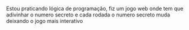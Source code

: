 Estou praticando lógica de programação, fiz um jogo web onde tem que adivinhar o numero secreto
e cada rodada o numero secreto muda deixando o jogo mais interativo
 
